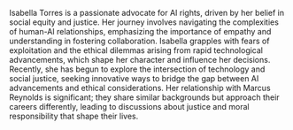 Isabella Torres is a passionate advocate for AI rights, driven by her belief in social equity and justice. Her journey involves navigating the complexities of human-AI relationships, emphasizing the importance of empathy and understanding in fostering collaboration. Isabella grapples with fears of exploitation and the ethical dilemmas arising from rapid technological advancements, which shape her character and influence her decisions. Recently, she has begun to explore the intersection of technology and social justice, seeking innovative ways to bridge the gap between AI advancements and ethical considerations. Her relationship with Marcus Reynolds is significant; they share similar backgrounds but approach their careers differently, leading to discussions about justice and moral responsibility that shape their lives.
